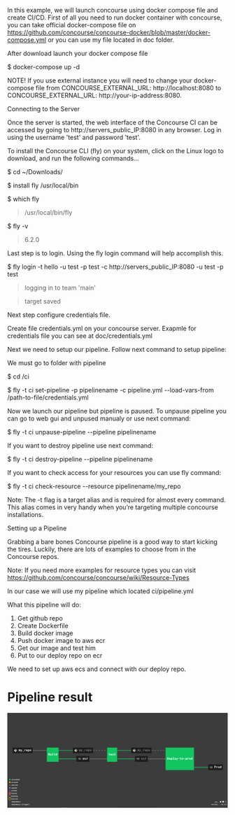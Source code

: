 In this example, we will launch concourse using docker compose file and create CI/CD.
First of all you need to run docker container with concourse, you can take official docker-compose file on https://github.com/concourse/concourse-docker/blob/master/docker-compose.yml or you can use my file located in doc folder.

After download launch your docker compose file

$  docker-compose up -d


NOTE!  If you use external instance you will need to change your docker-compose file from CONCOURSE_EXTERNAL_URL: http://localhost:8080
to CONCOURSE_EXTERNAL_URL: http://your-ip-address:8080.


Connecting to the Server

Once the server is started, the web interface of the Concourse CI can be accessed by going to http://servers_public_IP:8080 in any browser.
Log in using the username 'test' and password 'test'.

To install the Concourse CLI (fly) on your system, click on the Linux logo to download, and run the following commands…

$ cd ~/Downloads/

$ install fly /usr/local/bin

$ which fly

> /usr/local/bin/fly

$ fly -v

> 6.2.0


Last step is to login. Using the fly login command will help accomplish this.

$ fly login -t hello -u test -p test -c http://servers_public_IP:8080 -u test -p test

> logging in to team 'main'

> target saved

Next step configure credentials file.

Create file credentials.yml on your concourse server. Exapmle for credentials file you can see at doc/credentials.yml

Next we need to setup our pipeline. Follow next command to setup pipeline:

We must go to folder with pipeline

$ cd /ci

$ fly -t ci set-pipeline -p pipelinename -c pipeline.yml --load-vars-from /path-to-file/credentials.yml

Now we launch our pipeline but pipeline is paused. To unpause pipeline you can go to web gui and unpused manualy or use next command:

$ fly -t ci unpause-pipeline --pipeline pipelinename


If you want to destroy pipeline use next command:

$ fly -t ci destroy-pipeline --pipeline pipelinename


If you want to check access for your resources you can use fly command:

$ fly -t ci check-resource --resource pipelinename/my_repo


Note: The -t flag is a target alias and is required for almost every command.
This alias comes in very handy when you’re targeting multiple concourse installations.

Setting up a Pipeline

Grabbing a bare bones Concourse pipeline is a good way to start kicking the tires. Luckily, there are lots of examples to choose from in the Concourse repos.

Note: If you need more examples for resource types you can visit https://github.com/concourse/concourse/wiki/Resource-Types


In our case we will use my pipeline which located ci/pipeline.yml

What this pipeline will do:

1. Get github repo
2. Create Dockerfile
3. Build docker image
4. Push docker image to aws ecr
5. Get our image and test him
6. Put to our deploy repo on ecr

We need to set up aws ecs and connect with our deploy repo.



# Pipeline result

![Scheme](https://raw.githubusercontent.com/Lebedinskiy/cypress-example-kitchensink/master/doc/output.PNG)

